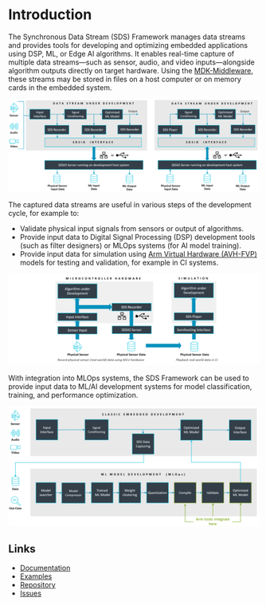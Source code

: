 # Introduction

The Synchronous Data Stream (SDS) Framework manages data streams and provides tools for developing and optimizing embedded applications using DSP, ML, or Edge AI algorithms. It enables real-time capture of multiple data streams—such as sensor, audio, and video inputs—alongside algorithm outputs directly on target hardware. Using the [MDK-Middleware](https://www.keil.arm.com/packs/mdk-middleware-keil), these streams may be stored in files on a host computer or on memory cards in the embedded system.

![Data capturing and playback in Target System](./SDSIO.png)

The captured data streams are useful in various steps of the development cycle, for example to:

- Validate physical input signals from sensors or output of algorithms.
- Provide input data to Digital Signal Processing (DSP) development tools (such as filter designers) or MLOps systems (for AI model training).
- Provide input data for simulation using [Arm Virtual Hardware (AVH-FVP)](https://github.com/Arm-software/AVH) models for testing and validation, for example in CI systems.

![CI Workflow with Simulation](./Simulation.png)

With integration into MLOps systems, the SDS Framework can be used to provide input data to ML/AI development systems for model classification, training, and performance optimization.

![MLOps Integration](./MLOps.png)

## Links

- [Documentation](https://arm-software.github.io/SDS-Framework/main/index.html)
- [Examples](https://github.com/Arm-Examples/SDS-Examples)
- [Repository](https://github.com/ARM-software/SDS-Framework)
- [Issues](https://github.com/ARM-software/SDS-Framework/issues)
